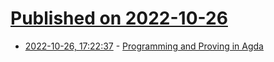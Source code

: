 # [Published on 2022-10-26](index.md)

* [2022-10-26, 17:22:37](https://lobste.rs/s/ftsghj/programming_proving_agda) - [Programming and Proving in Agda](https://github.com/jespercockx/agda-lecture-notes/blob/master/agda.pdf)
